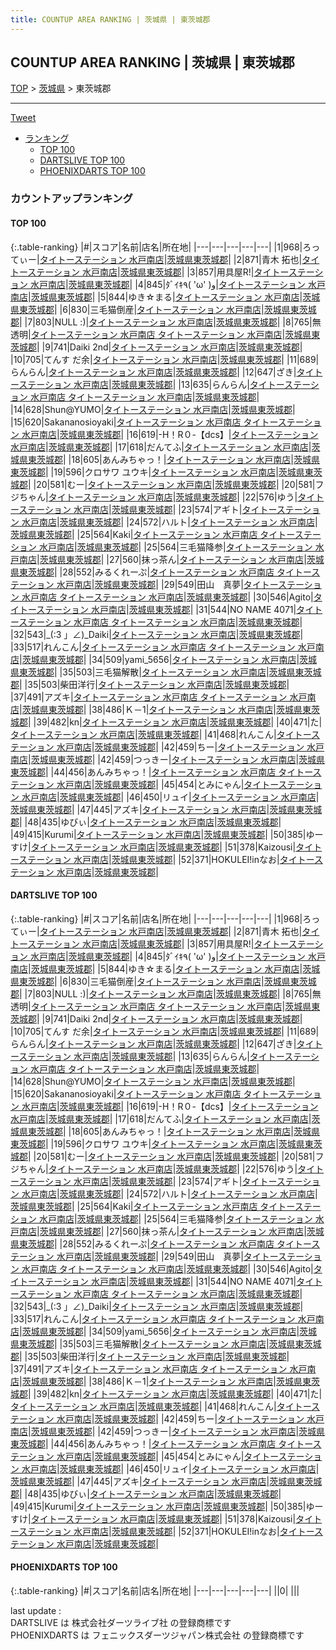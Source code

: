 ```yaml
---
title: COUNTUP AREA RANKING | 茨城県 | 東茨城郡
---
```

## COUNTUP AREA RANKING | 茨城県 | 東茨城郡

[TOP](/darts/rank/) > [茨城県](/darts/rank/茨城県/) > 東茨城郡

___

<a href="https://twitter.com/share?ref_src=twsrc%5Etfw" data-text="COUNTUP AREA RANKING | 茨城県東茨城郡" class="twitter-share-button" data-hashtags="DARTSLIVE,PHOENIXDARTS,darts,ダーツ" data-show-count="false">Tweet</a>

* [ランキング](#カウントアップランキング)
    * [TOP 100](#top-100)
    * [DARTSLIVE TOP 100](#dartslive-top-100)
    * [PHOENIXDARTS TOP 100](#phoenixdarts-top-100)

### カウントアップランキング

#### TOP 100



{:.table-ranking}
|#|スコア|名前|店名|所在地|
|---|---|---|---|---|
|1|968|<span class="rank-name-dl">ろってぃー</span>|<a href="https://search.dartslive.com/jp/shop/56e50eb4890c18c60d9b047a20a7ba1e">タイトーステーション 水戸南店</a>|<a href="/darts/rank/茨城県/東茨城郡">茨城県東茨城郡</a>|
|2|871|<span class="rank-name-dl">青木 拓也</span>|<a href="https://search.dartslive.com/jp/shop/56e50eb4890c18c60d9b047a20a7ba1e">タイトーステーション 水戸南店</a>|<a href="/darts/rank/茨城県/東茨城郡">茨城県東茨城郡</a>|
|3|857|<span class="rank-name-dl">用具屋R!</span>|<a href="https://search.dartslive.com/jp/shop/56e50eb4890c18c60d9b047a20a7ba1e">タイトーステーション 水戸南店</a>|<a href="/darts/rank/茨城県/東茨城郡">茨城県東茨城郡</a>|
|4|845|<span class="rank-name-dl">ﾀﾞｲｷ٩( &#x27;ω&#x27; )و</span>|<a href="https://search.dartslive.com/jp/shop/56e50eb4890c18c60d9b047a20a7ba1e">タイトーステーション 水戸南店</a>|<a href="/darts/rank/茨城県/東茨城郡">茨城県東茨城郡</a>|
|5|844|<span class="rank-name-dl">ゆき☆まる</span>|<a href="https://search.dartslive.com/jp/shop/56e50eb4890c18c60d9b047a20a7ba1e">タイトーステーション 水戸南店</a>|<a href="/darts/rank/茨城県/東茨城郡">茨城県東茨城郡</a>|
|6|830|<span class="rank-name-dl">三毛猫倒産</span>|<a href="https://search.dartslive.com/jp/shop/56e50eb4890c18c60d9b047a20a7ba1e">タイトーステーション 水戸南店</a>|<a href="/darts/rank/茨城県/東茨城郡">茨城県東茨城郡</a>|
|7|803|<span class="rank-name-dl">NULL :)</span>|<a href="https://search.dartslive.com/jp/shop/56e50eb4890c18c60d9b047a20a7ba1e">タイトーステーション 水戸南店</a>|<a href="/darts/rank/茨城県/東茨城郡">茨城県東茨城郡</a>|
|8|765|<span class="rank-name-dl">無透明</span>|<a href="https://search.dartslive.com/jp/shop/56e50eb4890c18c60d9b047a20a7ba1e">タイトーステーション 水戸南店 タイトーステーション 水戸南店</a>|<a href="/darts/rank/茨城県/東茨城郡">茨城県東茨城郡</a>|
|9|741|<span class="rank-name-dl">Daiki 2nd</span>|<a href="https://search.dartslive.com/jp/shop/56e50eb4890c18c60d9b047a20a7ba1e">タイトーステーション 水戸南店</a>|<a href="/darts/rank/茨城県/東茨城郡">茨城県東茨城郡</a>|
|10|705|<span class="rank-name-dl">てんす だ余</span>|<a href="https://search.dartslive.com/jp/shop/56e50eb4890c18c60d9b047a20a7ba1e">タイトーステーション 水戸南店</a>|<a href="/darts/rank/茨城県/東茨城郡">茨城県東茨城郡</a>|
|11|689|<span class="rank-name-dl">らんらん</span>|<a href="https://search.dartslive.com/jp/shop/56e50eb4890c18c60d9b047a20a7ba1e">タイトーステーション 水戸南店</a>|<a href="/darts/rank/茨城県/東茨城郡">茨城県東茨城郡</a>|
|12|647|<span class="rank-name-dl">ざき</span>|<a href="https://search.dartslive.com/jp/shop/56e50eb4890c18c60d9b047a20a7ba1e">タイトーステーション 水戸南店</a>|<a href="/darts/rank/茨城県/東茨城郡">茨城県東茨城郡</a>|
|13|635|<span class="rank-name-dl">らんらん</span>|<a href="https://search.dartslive.com/jp/shop/56e50eb4890c18c60d9b047a20a7ba1e">タイトーステーション 水戸南店 タイトーステーション 水戸南店</a>|<a href="/darts/rank/茨城県/東茨城郡">茨城県東茨城郡</a>|
|14|628|<span class="rank-name-dl">Shun@YUMO</span>|<a href="https://search.dartslive.com/jp/shop/56e50eb4890c18c60d9b047a20a7ba1e">タイトーステーション 水戸南店</a>|<a href="/darts/rank/茨城県/東茨城郡">茨城県東茨城郡</a>|
|15|620|<span class="rank-name-dl">Sakananosioyaki</span>|<a href="https://search.dartslive.com/jp/shop/56e50eb4890c18c60d9b047a20a7ba1e">タイトーステーション 水戸南店 タイトーステーション 水戸南店</a>|<a href="/darts/rank/茨城県/東茨城郡">茨城県東茨城郡</a>|
|16|619|<span class="rank-name-dl">-H！R０-【dcs】</span>|<a href="https://search.dartslive.com/jp/shop/56e50eb4890c18c60d9b047a20a7ba1e">タイトーステーション 水戸南店</a>|<a href="/darts/rank/茨城県/東茨城郡">茨城県東茨城郡</a>|
|17|618|<span class="rank-name-dl">だんてふ</span>|<a href="https://search.dartslive.com/jp/shop/56e50eb4890c18c60d9b047a20a7ba1e">タイトーステーション 水戸南店</a>|<a href="/darts/rank/茨城県/東茨城郡">茨城県東茨城郡</a>|
|18|605|<span class="rank-name-dl">あんみちゃっ！</span>|<a href="https://search.dartslive.com/jp/shop/56e50eb4890c18c60d9b047a20a7ba1e">タイトーステーション 水戸南店</a>|<a href="/darts/rank/茨城県/東茨城郡">茨城県東茨城郡</a>|
|19|596|<span class="rank-name-dl">クロサワ ユウキ</span>|<a href="https://search.dartslive.com/jp/shop/56e50eb4890c18c60d9b047a20a7ba1e">タイトーステーション 水戸南店</a>|<a href="/darts/rank/茨城県/東茨城郡">茨城県東茨城郡</a>|
|20|581|<span class="rank-name-dl">むー</span>|<a href="https://search.dartslive.com/jp/shop/56e50eb4890c18c60d9b047a20a7ba1e">タイトーステーション 水戸南店</a>|<a href="/darts/rank/茨城県/東茨城郡">茨城県東茨城郡</a>|
|20|581|<span class="rank-name-dl">フジちゃん</span>|<a href="https://search.dartslive.com/jp/shop/56e50eb4890c18c60d9b047a20a7ba1e">タイトーステーション 水戸南店</a>|<a href="/darts/rank/茨城県/東茨城郡">茨城県東茨城郡</a>|
|22|576|<span class="rank-name-dl">ゆう</span>|<a href="https://search.dartslive.com/jp/shop/56e50eb4890c18c60d9b047a20a7ba1e">タイトーステーション 水戸南店</a>|<a href="/darts/rank/茨城県/東茨城郡">茨城県東茨城郡</a>|
|23|574|<span class="rank-name-dl">アギト</span>|<a href="https://search.dartslive.com/jp/shop/56e50eb4890c18c60d9b047a20a7ba1e">タイトーステーション 水戸南店</a>|<a href="/darts/rank/茨城県/東茨城郡">茨城県東茨城郡</a>|
|24|572|<span class="rank-name-dl">ハルト</span>|<a href="https://search.dartslive.com/jp/shop/56e50eb4890c18c60d9b047a20a7ba1e">タイトーステーション 水戸南店</a>|<a href="/darts/rank/茨城県/東茨城郡">茨城県東茨城郡</a>|
|25|564|<span class="rank-name-dl">Kaki</span>|<a href="https://search.dartslive.com/jp/shop/56e50eb4890c18c60d9b047a20a7ba1e">タイトーステーション 水戸南店 タイトーステーション 水戸南店</a>|<a href="/darts/rank/茨城県/東茨城郡">茨城県東茨城郡</a>|
|25|564|<span class="rank-name-dl">三毛猫降参</span>|<a href="https://search.dartslive.com/jp/shop/56e50eb4890c18c60d9b047a20a7ba1e">タイトーステーション 水戸南店</a>|<a href="/darts/rank/茨城県/東茨城郡">茨城県東茨城郡</a>|
|27|560|<span class="rank-name-dl">抹っ茶ん</span>|<a href="https://search.dartslive.com/jp/shop/56e50eb4890c18c60d9b047a20a7ba1e">タイトーステーション 水戸南店</a>|<a href="/darts/rank/茨城県/東茨城郡">茨城県東茨城郡</a>|
|28|552|<span class="rank-name-dl">みるくれーぷ</span>|<a href="https://search.dartslive.com/jp/shop/56e50eb4890c18c60d9b047a20a7ba1e">タイトーステーション 水戸南店 タイトーステーション 水戸南店</a>|<a href="/darts/rank/茨城県/東茨城郡">茨城県東茨城郡</a>|
|29|549|<span class="rank-name-dl">田山　真夢</span>|<a href="https://search.dartslive.com/jp/shop/56e50eb4890c18c60d9b047a20a7ba1e">タイトーステーション 水戸南店 タイトーステーション 水戸南店</a>|<a href="/darts/rank/茨城県/東茨城郡">茨城県東茨城郡</a>|
|30|546|<span class="rank-name-dl">Agito</span>|<a href="https://search.dartslive.com/jp/shop/56e50eb4890c18c60d9b047a20a7ba1e">タイトーステーション 水戸南店</a>|<a href="/darts/rank/茨城県/東茨城郡">茨城県東茨城郡</a>|
|31|544|<span class="rank-name-dl">NO NAME 4071</span>|<a href="https://search.dartslive.com/jp/shop/56e50eb4890c18c60d9b047a20a7ba1e">タイトーステーション 水戸南店 タイトーステーション 水戸南店</a>|<a href="/darts/rank/茨城県/東茨城郡">茨城県東茨城郡</a>|
|32|543|<span class="rank-name-dl">_(:3 」∠)_Daiki</span>|<a href="https://search.dartslive.com/jp/shop/56e50eb4890c18c60d9b047a20a7ba1e">タイトーステーション 水戸南店</a>|<a href="/darts/rank/茨城県/東茨城郡">茨城県東茨城郡</a>|
|33|517|<span class="rank-name-dl">れんこん</span>|<a href="https://search.dartslive.com/jp/shop/56e50eb4890c18c60d9b047a20a7ba1e">タイトーステーション 水戸南店 タイトーステーション 水戸南店</a>|<a href="/darts/rank/茨城県/東茨城郡">茨城県東茨城郡</a>|
|34|509|<span class="rank-name-dl">yami_5656</span>|<a href="https://search.dartslive.com/jp/shop/56e50eb4890c18c60d9b047a20a7ba1e">タイトーステーション 水戸南店</a>|<a href="/darts/rank/茨城県/東茨城郡">茨城県東茨城郡</a>|
|35|503|<span class="rank-name-dl">三毛猫解散</span>|<a href="https://search.dartslive.com/jp/shop/56e50eb4890c18c60d9b047a20a7ba1e">タイトーステーション 水戸南店</a>|<a href="/darts/rank/茨城県/東茨城郡">茨城県東茨城郡</a>|
|35|503|<span class="rank-name-dl">柴田洋行</span>|<a href="https://search.dartslive.com/jp/shop/56e50eb4890c18c60d9b047a20a7ba1e">タイトーステーション 水戸南店</a>|<a href="/darts/rank/茨城県/東茨城郡">茨城県東茨城郡</a>|
|37|491|<span class="rank-name-dl">アズキ</span>|<a href="https://search.dartslive.com/jp/shop/56e50eb4890c18c60d9b047a20a7ba1e">タイトーステーション 水戸南店 タイトーステーション 水戸南店</a>|<a href="/darts/rank/茨城県/東茨城郡">茨城県東茨城郡</a>|
|38|486|<span class="rank-name-dl">Ｋ－1</span>|<a href="https://search.dartslive.com/jp/shop/56e50eb4890c18c60d9b047a20a7ba1e">タイトーステーション 水戸南店</a>|<a href="/darts/rank/茨城県/東茨城郡">茨城県東茨城郡</a>|
|39|482|<span class="rank-name-dl">kn</span>|<a href="https://search.dartslive.com/jp/shop/56e50eb4890c18c60d9b047a20a7ba1e">タイトーステーション 水戸南店</a>|<a href="/darts/rank/茨城県/東茨城郡">茨城県東茨城郡</a>|
|40|471|<span class="rank-name-dl">た</span>|<a href="https://search.dartslive.com/jp/shop/56e50eb4890c18c60d9b047a20a7ba1e">タイトーステーション 水戸南店</a>|<a href="/darts/rank/茨城県/東茨城郡">茨城県東茨城郡</a>|
|41|468|<span class="rank-name-dl">れんこん</span>|<a href="https://search.dartslive.com/jp/shop/56e50eb4890c18c60d9b047a20a7ba1e">タイトーステーション 水戸南店</a>|<a href="/darts/rank/茨城県/東茨城郡">茨城県東茨城郡</a>|
|42|459|<span class="rank-name-dl">ちー</span>|<a href="https://search.dartslive.com/jp/shop/56e50eb4890c18c60d9b047a20a7ba1e">タイトーステーション 水戸南店</a>|<a href="/darts/rank/茨城県/東茨城郡">茨城県東茨城郡</a>|
|42|459|<span class="rank-name-dl">つっきー</span>|<a href="https://search.dartslive.com/jp/shop/56e50eb4890c18c60d9b047a20a7ba1e">タイトーステーション 水戸南店</a>|<a href="/darts/rank/茨城県/東茨城郡">茨城県東茨城郡</a>|
|44|456|<span class="rank-name-dl">あんみちゃっ！</span>|<a href="https://search.dartslive.com/jp/shop/56e50eb4890c18c60d9b047a20a7ba1e">タイトーステーション 水戸南店 タイトーステーション 水戸南店</a>|<a href="/darts/rank/茨城県/東茨城郡">茨城県東茨城郡</a>|
|45|454|<span class="rank-name-dl">とみにゃん</span>|<a href="https://search.dartslive.com/jp/shop/56e50eb4890c18c60d9b047a20a7ba1e">タイトーステーション 水戸南店</a>|<a href="/darts/rank/茨城県/東茨城郡">茨城県東茨城郡</a>|
|46|450|<span class="rank-name-dl">リュイ</span>|<a href="https://search.dartslive.com/jp/shop/56e50eb4890c18c60d9b047a20a7ba1e">タイトーステーション 水戸南店</a>|<a href="/darts/rank/茨城県/東茨城郡">茨城県東茨城郡</a>|
|47|445|<span class="rank-name-dl">アズキ</span>|<a href="https://search.dartslive.com/jp/shop/56e50eb4890c18c60d9b047a20a7ba1e">タイトーステーション 水戸南店</a>|<a href="/darts/rank/茨城県/東茨城郡">茨城県東茨城郡</a>|
|48|435|<span class="rank-name-dl">ゆびぃ</span>|<a href="https://search.dartslive.com/jp/shop/56e50eb4890c18c60d9b047a20a7ba1e">タイトーステーション 水戸南店</a>|<a href="/darts/rank/茨城県/東茨城郡">茨城県東茨城郡</a>|
|49|415|<span class="rank-name-dl">Kurumi</span>|<a href="https://search.dartslive.com/jp/shop/56e50eb4890c18c60d9b047a20a7ba1e">タイトーステーション 水戸南店</a>|<a href="/darts/rank/茨城県/東茨城郡">茨城県東茨城郡</a>|
|50|385|<span class="rank-name-dl">ゆーすけ</span>|<a href="https://search.dartslive.com/jp/shop/56e50eb4890c18c60d9b047a20a7ba1e">タイトーステーション 水戸南店</a>|<a href="/darts/rank/茨城県/東茨城郡">茨城県東茨城郡</a>|
|51|378|<span class="rank-name-dl">Kaizousi</span>|<a href="https://search.dartslive.com/jp/shop/56e50eb4890c18c60d9b047a20a7ba1e">タイトーステーション 水戸南店</a>|<a href="/darts/rank/茨城県/東茨城郡">茨城県東茨城郡</a>|
|52|371|<span class="rank-name-dl">HOKULEI!inなお</span>|<a href="https://search.dartslive.com/jp/shop/56e50eb4890c18c60d9b047a20a7ba1e">タイトーステーション 水戸南店</a>|<a href="/darts/rank/茨城県/東茨城郡">茨城県東茨城郡</a>|


#### DARTSLIVE TOP 100



{:.table-ranking}
|#|スコア|名前|店名|所在地|
|---|---|---|---|---|
|1|968|<span class="rank-name-dl">ろってぃー</span>|<a href="https://search.dartslive.com/jp/shop/56e50eb4890c18c60d9b047a20a7ba1e">タイトーステーション 水戸南店</a>|<a href="/darts/rank/茨城県/東茨城郡">茨城県東茨城郡</a>|
|2|871|<span class="rank-name-dl">青木 拓也</span>|<a href="https://search.dartslive.com/jp/shop/56e50eb4890c18c60d9b047a20a7ba1e">タイトーステーション 水戸南店</a>|<a href="/darts/rank/茨城県/東茨城郡">茨城県東茨城郡</a>|
|3|857|<span class="rank-name-dl">用具屋R!</span>|<a href="https://search.dartslive.com/jp/shop/56e50eb4890c18c60d9b047a20a7ba1e">タイトーステーション 水戸南店</a>|<a href="/darts/rank/茨城県/東茨城郡">茨城県東茨城郡</a>|
|4|845|<span class="rank-name-dl">ﾀﾞｲｷ٩( &#x27;ω&#x27; )و</span>|<a href="https://search.dartslive.com/jp/shop/56e50eb4890c18c60d9b047a20a7ba1e">タイトーステーション 水戸南店</a>|<a href="/darts/rank/茨城県/東茨城郡">茨城県東茨城郡</a>|
|5|844|<span class="rank-name-dl">ゆき☆まる</span>|<a href="https://search.dartslive.com/jp/shop/56e50eb4890c18c60d9b047a20a7ba1e">タイトーステーション 水戸南店</a>|<a href="/darts/rank/茨城県/東茨城郡">茨城県東茨城郡</a>|
|6|830|<span class="rank-name-dl">三毛猫倒産</span>|<a href="https://search.dartslive.com/jp/shop/56e50eb4890c18c60d9b047a20a7ba1e">タイトーステーション 水戸南店</a>|<a href="/darts/rank/茨城県/東茨城郡">茨城県東茨城郡</a>|
|7|803|<span class="rank-name-dl">NULL :)</span>|<a href="https://search.dartslive.com/jp/shop/56e50eb4890c18c60d9b047a20a7ba1e">タイトーステーション 水戸南店</a>|<a href="/darts/rank/茨城県/東茨城郡">茨城県東茨城郡</a>|
|8|765|<span class="rank-name-dl">無透明</span>|<a href="https://search.dartslive.com/jp/shop/56e50eb4890c18c60d9b047a20a7ba1e">タイトーステーション 水戸南店 タイトーステーション 水戸南店</a>|<a href="/darts/rank/茨城県/東茨城郡">茨城県東茨城郡</a>|
|9|741|<span class="rank-name-dl">Daiki 2nd</span>|<a href="https://search.dartslive.com/jp/shop/56e50eb4890c18c60d9b047a20a7ba1e">タイトーステーション 水戸南店</a>|<a href="/darts/rank/茨城県/東茨城郡">茨城県東茨城郡</a>|
|10|705|<span class="rank-name-dl">てんす だ余</span>|<a href="https://search.dartslive.com/jp/shop/56e50eb4890c18c60d9b047a20a7ba1e">タイトーステーション 水戸南店</a>|<a href="/darts/rank/茨城県/東茨城郡">茨城県東茨城郡</a>|
|11|689|<span class="rank-name-dl">らんらん</span>|<a href="https://search.dartslive.com/jp/shop/56e50eb4890c18c60d9b047a20a7ba1e">タイトーステーション 水戸南店</a>|<a href="/darts/rank/茨城県/東茨城郡">茨城県東茨城郡</a>|
|12|647|<span class="rank-name-dl">ざき</span>|<a href="https://search.dartslive.com/jp/shop/56e50eb4890c18c60d9b047a20a7ba1e">タイトーステーション 水戸南店</a>|<a href="/darts/rank/茨城県/東茨城郡">茨城県東茨城郡</a>|
|13|635|<span class="rank-name-dl">らんらん</span>|<a href="https://search.dartslive.com/jp/shop/56e50eb4890c18c60d9b047a20a7ba1e">タイトーステーション 水戸南店 タイトーステーション 水戸南店</a>|<a href="/darts/rank/茨城県/東茨城郡">茨城県東茨城郡</a>|
|14|628|<span class="rank-name-dl">Shun@YUMO</span>|<a href="https://search.dartslive.com/jp/shop/56e50eb4890c18c60d9b047a20a7ba1e">タイトーステーション 水戸南店</a>|<a href="/darts/rank/茨城県/東茨城郡">茨城県東茨城郡</a>|
|15|620|<span class="rank-name-dl">Sakananosioyaki</span>|<a href="https://search.dartslive.com/jp/shop/56e50eb4890c18c60d9b047a20a7ba1e">タイトーステーション 水戸南店 タイトーステーション 水戸南店</a>|<a href="/darts/rank/茨城県/東茨城郡">茨城県東茨城郡</a>|
|16|619|<span class="rank-name-dl">-H！R０-【dcs】</span>|<a href="https://search.dartslive.com/jp/shop/56e50eb4890c18c60d9b047a20a7ba1e">タイトーステーション 水戸南店</a>|<a href="/darts/rank/茨城県/東茨城郡">茨城県東茨城郡</a>|
|17|618|<span class="rank-name-dl">だんてふ</span>|<a href="https://search.dartslive.com/jp/shop/56e50eb4890c18c60d9b047a20a7ba1e">タイトーステーション 水戸南店</a>|<a href="/darts/rank/茨城県/東茨城郡">茨城県東茨城郡</a>|
|18|605|<span class="rank-name-dl">あんみちゃっ！</span>|<a href="https://search.dartslive.com/jp/shop/56e50eb4890c18c60d9b047a20a7ba1e">タイトーステーション 水戸南店</a>|<a href="/darts/rank/茨城県/東茨城郡">茨城県東茨城郡</a>|
|19|596|<span class="rank-name-dl">クロサワ ユウキ</span>|<a href="https://search.dartslive.com/jp/shop/56e50eb4890c18c60d9b047a20a7ba1e">タイトーステーション 水戸南店</a>|<a href="/darts/rank/茨城県/東茨城郡">茨城県東茨城郡</a>|
|20|581|<span class="rank-name-dl">むー</span>|<a href="https://search.dartslive.com/jp/shop/56e50eb4890c18c60d9b047a20a7ba1e">タイトーステーション 水戸南店</a>|<a href="/darts/rank/茨城県/東茨城郡">茨城県東茨城郡</a>|
|20|581|<span class="rank-name-dl">フジちゃん</span>|<a href="https://search.dartslive.com/jp/shop/56e50eb4890c18c60d9b047a20a7ba1e">タイトーステーション 水戸南店</a>|<a href="/darts/rank/茨城県/東茨城郡">茨城県東茨城郡</a>|
|22|576|<span class="rank-name-dl">ゆう</span>|<a href="https://search.dartslive.com/jp/shop/56e50eb4890c18c60d9b047a20a7ba1e">タイトーステーション 水戸南店</a>|<a href="/darts/rank/茨城県/東茨城郡">茨城県東茨城郡</a>|
|23|574|<span class="rank-name-dl">アギト</span>|<a href="https://search.dartslive.com/jp/shop/56e50eb4890c18c60d9b047a20a7ba1e">タイトーステーション 水戸南店</a>|<a href="/darts/rank/茨城県/東茨城郡">茨城県東茨城郡</a>|
|24|572|<span class="rank-name-dl">ハルト</span>|<a href="https://search.dartslive.com/jp/shop/56e50eb4890c18c60d9b047a20a7ba1e">タイトーステーション 水戸南店</a>|<a href="/darts/rank/茨城県/東茨城郡">茨城県東茨城郡</a>|
|25|564|<span class="rank-name-dl">Kaki</span>|<a href="https://search.dartslive.com/jp/shop/56e50eb4890c18c60d9b047a20a7ba1e">タイトーステーション 水戸南店 タイトーステーション 水戸南店</a>|<a href="/darts/rank/茨城県/東茨城郡">茨城県東茨城郡</a>|
|25|564|<span class="rank-name-dl">三毛猫降参</span>|<a href="https://search.dartslive.com/jp/shop/56e50eb4890c18c60d9b047a20a7ba1e">タイトーステーション 水戸南店</a>|<a href="/darts/rank/茨城県/東茨城郡">茨城県東茨城郡</a>|
|27|560|<span class="rank-name-dl">抹っ茶ん</span>|<a href="https://search.dartslive.com/jp/shop/56e50eb4890c18c60d9b047a20a7ba1e">タイトーステーション 水戸南店</a>|<a href="/darts/rank/茨城県/東茨城郡">茨城県東茨城郡</a>|
|28|552|<span class="rank-name-dl">みるくれーぷ</span>|<a href="https://search.dartslive.com/jp/shop/56e50eb4890c18c60d9b047a20a7ba1e">タイトーステーション 水戸南店 タイトーステーション 水戸南店</a>|<a href="/darts/rank/茨城県/東茨城郡">茨城県東茨城郡</a>|
|29|549|<span class="rank-name-dl">田山　真夢</span>|<a href="https://search.dartslive.com/jp/shop/56e50eb4890c18c60d9b047a20a7ba1e">タイトーステーション 水戸南店 タイトーステーション 水戸南店</a>|<a href="/darts/rank/茨城県/東茨城郡">茨城県東茨城郡</a>|
|30|546|<span class="rank-name-dl">Agito</span>|<a href="https://search.dartslive.com/jp/shop/56e50eb4890c18c60d9b047a20a7ba1e">タイトーステーション 水戸南店</a>|<a href="/darts/rank/茨城県/東茨城郡">茨城県東茨城郡</a>|
|31|544|<span class="rank-name-dl">NO NAME 4071</span>|<a href="https://search.dartslive.com/jp/shop/56e50eb4890c18c60d9b047a20a7ba1e">タイトーステーション 水戸南店 タイトーステーション 水戸南店</a>|<a href="/darts/rank/茨城県/東茨城郡">茨城県東茨城郡</a>|
|32|543|<span class="rank-name-dl">_(:3 」∠)_Daiki</span>|<a href="https://search.dartslive.com/jp/shop/56e50eb4890c18c60d9b047a20a7ba1e">タイトーステーション 水戸南店</a>|<a href="/darts/rank/茨城県/東茨城郡">茨城県東茨城郡</a>|
|33|517|<span class="rank-name-dl">れんこん</span>|<a href="https://search.dartslive.com/jp/shop/56e50eb4890c18c60d9b047a20a7ba1e">タイトーステーション 水戸南店 タイトーステーション 水戸南店</a>|<a href="/darts/rank/茨城県/東茨城郡">茨城県東茨城郡</a>|
|34|509|<span class="rank-name-dl">yami_5656</span>|<a href="https://search.dartslive.com/jp/shop/56e50eb4890c18c60d9b047a20a7ba1e">タイトーステーション 水戸南店</a>|<a href="/darts/rank/茨城県/東茨城郡">茨城県東茨城郡</a>|
|35|503|<span class="rank-name-dl">三毛猫解散</span>|<a href="https://search.dartslive.com/jp/shop/56e50eb4890c18c60d9b047a20a7ba1e">タイトーステーション 水戸南店</a>|<a href="/darts/rank/茨城県/東茨城郡">茨城県東茨城郡</a>|
|35|503|<span class="rank-name-dl">柴田洋行</span>|<a href="https://search.dartslive.com/jp/shop/56e50eb4890c18c60d9b047a20a7ba1e">タイトーステーション 水戸南店</a>|<a href="/darts/rank/茨城県/東茨城郡">茨城県東茨城郡</a>|
|37|491|<span class="rank-name-dl">アズキ</span>|<a href="https://search.dartslive.com/jp/shop/56e50eb4890c18c60d9b047a20a7ba1e">タイトーステーション 水戸南店 タイトーステーション 水戸南店</a>|<a href="/darts/rank/茨城県/東茨城郡">茨城県東茨城郡</a>|
|38|486|<span class="rank-name-dl">Ｋ－1</span>|<a href="https://search.dartslive.com/jp/shop/56e50eb4890c18c60d9b047a20a7ba1e">タイトーステーション 水戸南店</a>|<a href="/darts/rank/茨城県/東茨城郡">茨城県東茨城郡</a>|
|39|482|<span class="rank-name-dl">kn</span>|<a href="https://search.dartslive.com/jp/shop/56e50eb4890c18c60d9b047a20a7ba1e">タイトーステーション 水戸南店</a>|<a href="/darts/rank/茨城県/東茨城郡">茨城県東茨城郡</a>|
|40|471|<span class="rank-name-dl">た</span>|<a href="https://search.dartslive.com/jp/shop/56e50eb4890c18c60d9b047a20a7ba1e">タイトーステーション 水戸南店</a>|<a href="/darts/rank/茨城県/東茨城郡">茨城県東茨城郡</a>|
|41|468|<span class="rank-name-dl">れんこん</span>|<a href="https://search.dartslive.com/jp/shop/56e50eb4890c18c60d9b047a20a7ba1e">タイトーステーション 水戸南店</a>|<a href="/darts/rank/茨城県/東茨城郡">茨城県東茨城郡</a>|
|42|459|<span class="rank-name-dl">ちー</span>|<a href="https://search.dartslive.com/jp/shop/56e50eb4890c18c60d9b047a20a7ba1e">タイトーステーション 水戸南店</a>|<a href="/darts/rank/茨城県/東茨城郡">茨城県東茨城郡</a>|
|42|459|<span class="rank-name-dl">つっきー</span>|<a href="https://search.dartslive.com/jp/shop/56e50eb4890c18c60d9b047a20a7ba1e">タイトーステーション 水戸南店</a>|<a href="/darts/rank/茨城県/東茨城郡">茨城県東茨城郡</a>|
|44|456|<span class="rank-name-dl">あんみちゃっ！</span>|<a href="https://search.dartslive.com/jp/shop/56e50eb4890c18c60d9b047a20a7ba1e">タイトーステーション 水戸南店 タイトーステーション 水戸南店</a>|<a href="/darts/rank/茨城県/東茨城郡">茨城県東茨城郡</a>|
|45|454|<span class="rank-name-dl">とみにゃん</span>|<a href="https://search.dartslive.com/jp/shop/56e50eb4890c18c60d9b047a20a7ba1e">タイトーステーション 水戸南店</a>|<a href="/darts/rank/茨城県/東茨城郡">茨城県東茨城郡</a>|
|46|450|<span class="rank-name-dl">リュイ</span>|<a href="https://search.dartslive.com/jp/shop/56e50eb4890c18c60d9b047a20a7ba1e">タイトーステーション 水戸南店</a>|<a href="/darts/rank/茨城県/東茨城郡">茨城県東茨城郡</a>|
|47|445|<span class="rank-name-dl">アズキ</span>|<a href="https://search.dartslive.com/jp/shop/56e50eb4890c18c60d9b047a20a7ba1e">タイトーステーション 水戸南店</a>|<a href="/darts/rank/茨城県/東茨城郡">茨城県東茨城郡</a>|
|48|435|<span class="rank-name-dl">ゆびぃ</span>|<a href="https://search.dartslive.com/jp/shop/56e50eb4890c18c60d9b047a20a7ba1e">タイトーステーション 水戸南店</a>|<a href="/darts/rank/茨城県/東茨城郡">茨城県東茨城郡</a>|
|49|415|<span class="rank-name-dl">Kurumi</span>|<a href="https://search.dartslive.com/jp/shop/56e50eb4890c18c60d9b047a20a7ba1e">タイトーステーション 水戸南店</a>|<a href="/darts/rank/茨城県/東茨城郡">茨城県東茨城郡</a>|
|50|385|<span class="rank-name-dl">ゆーすけ</span>|<a href="https://search.dartslive.com/jp/shop/56e50eb4890c18c60d9b047a20a7ba1e">タイトーステーション 水戸南店</a>|<a href="/darts/rank/茨城県/東茨城郡">茨城県東茨城郡</a>|
|51|378|<span class="rank-name-dl">Kaizousi</span>|<a href="https://search.dartslive.com/jp/shop/56e50eb4890c18c60d9b047a20a7ba1e">タイトーステーション 水戸南店</a>|<a href="/darts/rank/茨城県/東茨城郡">茨城県東茨城郡</a>|
|52|371|<span class="rank-name-dl">HOKULEI!inなお</span>|<a href="https://search.dartslive.com/jp/shop/56e50eb4890c18c60d9b047a20a7ba1e">タイトーステーション 水戸南店</a>|<a href="/darts/rank/茨城県/東茨城郡">茨城県東茨城郡</a>|


#### PHOENIXDARTS TOP 100



{:.table-ranking}
|#|スコア|名前|店名|所在地|
|---|---|---|---|---|
||0|<span class="rank-name-dl"> </span>|<a href=""></a>|<a href="/darts/rank//"></a>|


<div class="footer border-top border-gray-light mt-5 pt-3 text-right text-gray">
    last update : <span style="font-weight: italic" id="foot_last_modified"></span><br />
    DARTSLIVE は 株式会社ダーツライブ社 の登録商標です<br />
    PHOENIXDARTS は フェニックスダーツジャパン株式会社 の登録商標です<br />
</div>

<script src="https://cdnjs.cloudflare.com/ajax/libs/jquery.tablesorter/2.31.3/js/jquery.tablesorter.min.js" integrity="sha512-qzgd5cYSZcosqpzpn7zF2ZId8f/8CHmFKZ8j7mU4OUXTNRd5g+ZHBPsgKEwoqxCtdQvExE5LprwwPAgoicguNg==" crossorigin="anonymous" referrerpolicy="no-referrer"></script>
<link rel="stylesheet" href="https://cdnjs.cloudflare.com/ajax/libs/jquery.tablesorter/2.31.3/css/theme.default.min.css" integrity="sha512-wghhOJkjQX0Lh3NSWvNKeZ0ZpNn+SPVXX1Qyc9OCaogADktxrBiBdKGDoqVUOyhStvMBmJQ8ZdMHiR3wuEq8+w==" crossorigin="anonymous" referrerpolicy="no-referrer" />
<script>
$(function() {
    $(".table-ranking").tablesorter({sortList:[[0, 0]]});
    $("#foot_last_modified").text(formatDate(new Date(document.lastModified), 'yyyy-MM-dd HH:mm:ss'));
});
</script>

<script async src="https://platform.twitter.com/widgets.js" charset="utf-8"></script>